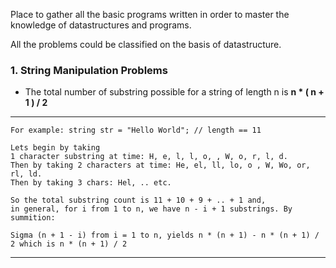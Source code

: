 Place to gather all the basic programs written in order to master the knowledge of datastructures and programs.

All the problems could be classified on the basis of datastructure.

### 1. String Manipulation Problems

  - The total number of substring possible for a string of length n is  **n * ( n + 1 ) / 2**
---
    For example: string str = "Hello World"; // length == 11

    Lets begin by taking 
    1 character substring at time: H, e, l, l, o, , W, o, r, l, d. 
    Then by taking 2 characters at time: He, el, ll, lo, o , W, Wo, or, rl, ld. 
    Then by taking 3 chars: Hel, .. etc.

    So the total substring count is 11 + 10 + 9 + .. + 1 and, 
    in general, for i from 1 to n, we have n - i + 1 substrings. By summition:

    Sigma (n + 1 - i) from i = 1 to n, yields n * (n + 1) - n * (n + 1) / 2 which is n * (n + 1) / 2
---
